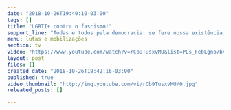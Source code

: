 ```yaml
---
date: "2018-10-26T19:40:10-03:00"
tags: []
title: "LGBTI+ contra o fascismo!"
support_line: "Todas e todos pela democracia: se fere nossa existência, seremos resistência!"
menu: lutas e mobilizações
section: tv
video: "https://www.youtube.com/watch?v=rCb9TusxvMU&list=PLs_FebLgno7bA29LD8x4kH3MT4d8L1Xex"
layout: post
files: []
created_date: "2018-10-26T19:42:16-03:00"
published: true
video_thumbnail: "http://img.youtube.com/vi/rCb9TusxvMU/0.jpg"
releated_posts: []

---
```

